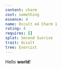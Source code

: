 ```yaml
---
content: charm
cost: something
essence: 4
name: Occult e4 Charm 1
rating: 4
requires: []
splat: Second Sunrise
trait: Occult
tree: Exorcist
---
```


Hello **world**!
